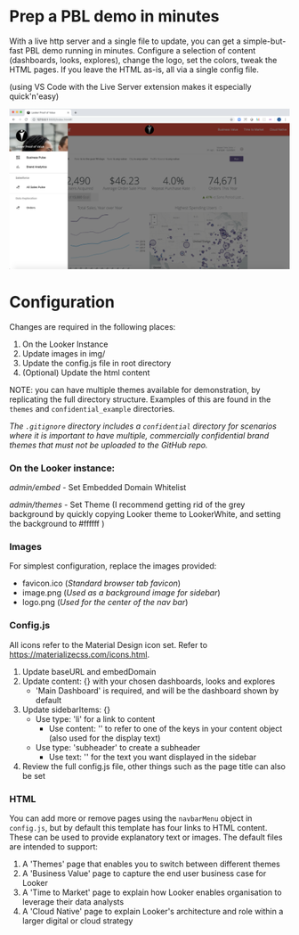 # Prep a PBL demo in minutes

With a live http server and a single file to update, you can get a simple-but-fast PBL demo running in minutes. Configure a selection of content (dashboards, looks, explores), change the logo, set the colors, tweak the HTML pages. If you leave the HTML as-is, all via a single config file.

(using VS Code with the Live Server extension makes it especially quick'n'easy)

![VS Code Live Server and PBL](docs/simple_pbl.png "VS Code Live Server and PBL")

# Configuration

Changes are required in the following places:

1. On the Looker Instance
2. Update images in img/
3. Update the config.js file in root directory
4. (Optional) Update the html content

NOTE: you can have multiple themes available for demonstration, by replicating the full directory structure. Examples of this are found in the `themes` and `confidential_example` directories.

_The `.gitignore` directory includes a `confidential` directory for scenarios where it is important to have multiple, commercially confidential brand themes that must not be uploaded to the GitHub repo._

### On the Looker instance:
_admin/embed_ - Set Embedded Domain Whitelist

_admin/themes_ - Set Theme (I recommend getting rid of the grey background by quickly copying Looker theme to LookerWhite, and setting the background to #ffffff )

### Images
For simplest configuration, replace the images provided:

- favicon.ico (_Standard browser tab favicon_)
- image.png (_Used as a background image for sidebar_)
- logo.png (_Used for the center of the nav bar_)

### Config.js
All icons refer to the Material Design icon set. Refer to https://materializecss.com/icons.html.

1. Update baseURL and embedDomain
2. Update content: {} with your chosen dashboards, looks and explores 
   - 'Main Dashboard' is required, and will be the dashboard shown by default
3. Update sidebarItems: {} 
   - Use type: 'li' for a link to content
     - Use content: '' to refer to one of the keys in your content object (also used for the display text)
   - Use type: 'subheader' to create a subheader
     - Use text: '' for the text you want displayed in the sidebar
4. Review the full config.js file, other things such as the page title can also be set

### HTML

You can add more or remove pages using the `navbarMenu` object in `config.js`, but by default this template has four links to HTML content. These can be used to provide explanatory text or images. The default files are intended to support:

1. A 'Themes' page that enables you to switch between different themes
2. A 'Business Value' page to capture the end user business case for Looker
3. A 'Time to Market' page to explain how Looker enables organisation to leverage their data analysts
4. A 'Cloud Native' page to explain Looker's architecture and role within a larger digital or cloud strategy
